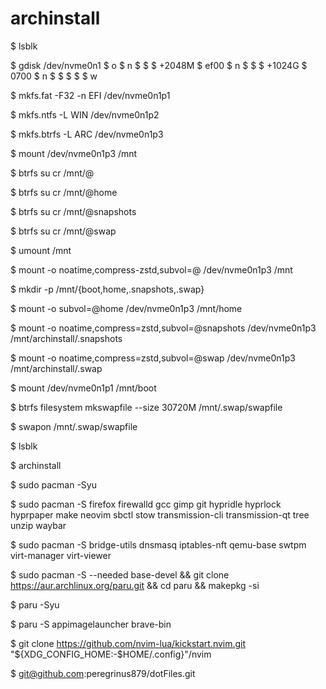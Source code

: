 # archinstall

$ lsblk

$ gdisk /dev/nvme0n1
$ o
$ n
$  <default>
$  <default>
$  +2048M
$  ef00
$ n
$  <default>
$  <default>
$  +1024G
$  0700
$ n
$  <default>
$  <default>
$  <default>
$  <default>
$ w

$ mkfs.fat -F32 -n EFI /dev/nvme0n1p1

$ mkfs.ntfs -L WIN /dev/nvme0n1p2

$ mkfs.btrfs -L ARC /dev/nvme0n1p3

$ mount /dev/nvme0n1p3 /mnt

$ btrfs su cr /mnt/@

$ btrfs su cr /mnt/@home

$ btrfs su cr /mnt/@snapshots

$ btrfs su cr /mnt/@swap

$ umount /mnt

$ mount -o noatime,compress-zstd,subvol=@ /dev/nvme0n1p3 /mnt

$ mkdir -p /mnt/{boot,home,.snapshots,.swap}

$ mount -o subvol=@home /dev/nvme0n1p3 /mnt/home

$ mount -o noatime,compress=zstd,subvol=@snapshots /dev/nvme0n1p3 /mnt/archinstall/.snapshots

$ mount -o noatime,compress=zstd,subvol=@swap /dev/nvme0n1p3 /mnt/archinstall/.swap

$ mount /dev/nvme0n1p1 /mnt/boot

$ btrfs filesystem mkswapfile --size 30720M /mnt/.swap/swapfile

$ swapon /mnt/.swap/swapfile

$ lsblk

$ archinstall

$ sudo pacman -Syu

$ sudo pacman -S firefox firewalld gcc gimp git hypridle hyprlock hyprpaper make neovim sbctl stow transmission-cli transmission-qt tree unzip waybar

$ sudo pacman -S bridge-utils dnsmasq iptables-nft qemu-base swtpm virt-manager virt-viewer

$ sudo pacman -S --needed base-devel && git clone https://aur.archlinux.org/paru.git && cd paru && makepkg -si

$ paru -Syu

$ paru -S appimagelauncher brave-bin

$ git clone https://github.com/nvim-lua/kickstart.nvim.git "${XDG_CONFIG_HOME:-$HOME/.config}"/nvim

$ git@github.com:peregrinus879/dotFiles.git

